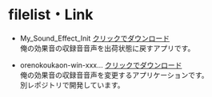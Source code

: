 # filelist・Link

- My_Sound_Effect_Init  [クリックでダウンロード]()  
俺の効果音の収録音音声を出荷状態に戻すアプリです。

- orenokoukaon-win-xxx…   [クリックでダウンロード](https://github.com/chz100p/SoundModuleAP/releases/download/orenokoukaon-win-2.1.0-adsemx-bto-202302211526/orenokoukaon-win-2.1.0-adsemx-bto-202302211526.exe)  
俺の効果音の収録音音声を変更するアプリケーションです。  
別レポジトリで開発しています。  

